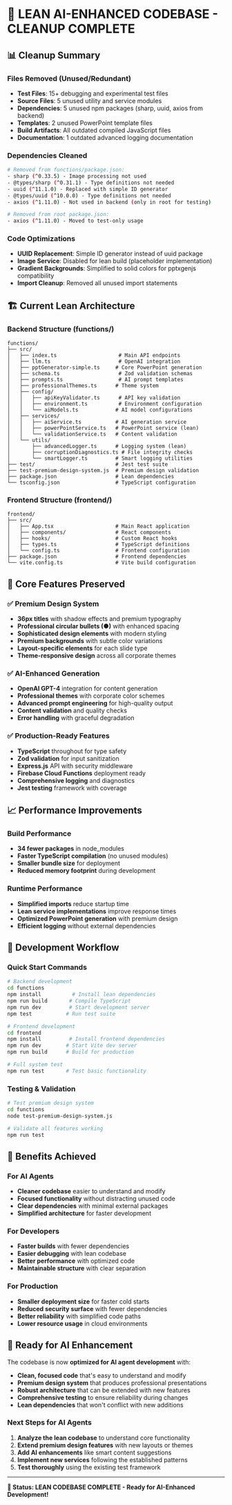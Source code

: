# 🚀 **LEAN AI-ENHANCED CODEBASE - CLEANUP COMPLETE**

## 📊 **Cleanup Summary**

### **Files Removed (Unused/Redundant)**
- **Test Files**: 15+ debugging and experimental test files
- **Source Files**: 5 unused utility and service modules
- **Dependencies**: 5 unused npm packages (sharp, uuid, axios from backend)
- **Templates**: 2 unused PowerPoint template files
- **Build Artifacts**: All outdated compiled JavaScript files
- **Documentation**: 1 outdated advanced logging documentation

### **Dependencies Cleaned**
```bash
# Removed from functions/package.json:
- sharp (^0.33.5) - Image processing not used
- @types/sharp (^0.31.1) - Type definitions not needed
- uuid (^11.1.0) - Replaced with simple ID generator
- @types/uuid (^10.0.0) - Type definitions not needed
- axios (^1.11.0) - Not used in backend (only in root for testing)

# Removed from root package.json:
- axios (^1.11.0) - Moved to test-only usage
```

### **Code Optimizations**
- **UUID Replacement**: Simple ID generator instead of uuid package
- **Image Service**: Disabled for lean build (placeholder implementation)
- **Gradient Backgrounds**: Simplified to solid colors for pptxgenjs compatibility
- **Import Cleanup**: Removed all unused import statements

## 🏗️ **Current Lean Architecture**

### **Backend Structure (functions/)**
```
functions/
├── src/
│   ├── index.ts                    # Main API endpoints
│   ├── llm.ts                      # OpenAI integration
│   ├── pptGenerator-simple.ts     # Core PowerPoint generation
│   ├── schema.ts                   # Zod validation schemas
│   ├── prompts.ts                  # AI prompt templates
│   ├── professionalThemes.ts      # Theme system
│   ├── config/
│   │   ├── apiKeyValidator.ts      # API key validation
│   │   ├── environment.ts          # Environment configuration
│   │   └── aiModels.ts            # AI model configurations
│   ├── services/
│   │   ├── aiService.ts           # AI generation service
│   │   ├── powerPointService.ts   # PowerPoint service (lean)
│   │   └── validationService.ts   # Content validation
│   └── utils/
│       ├── advancedLogger.ts      # Logging system (lean)
│       ├── corruptionDiagnostics.ts # File integrity checks
│       └── smartLogger.ts         # Smart logging utilities
├── test/                          # Jest test suite
├── test-premium-design-system.js  # Premium design validation
├── package.json                   # Lean dependencies
└── tsconfig.json                  # TypeScript configuration
```

### **Frontend Structure (frontend/)**
```
frontend/
├── src/
│   ├── App.tsx                    # Main React application
│   ├── components/                # React components
│   ├── hooks/                     # Custom React hooks
│   ├── types.ts                   # TypeScript definitions
│   └── config.ts                  # Frontend configuration
├── package.json                   # Frontend dependencies
└── vite.config.ts                 # Vite build configuration
```

## 🎯 **Core Features Preserved**

### **✅ Premium Design System**
- **36px titles** with shadow effects and premium typography
- **Professional circular bullets (●)** with enhanced spacing
- **Sophisticated design elements** with modern styling
- **Premium backgrounds** with subtle color variations
- **Layout-specific elements** for each slide type
- **Theme-responsive design** across all corporate themes

### **✅ AI-Enhanced Generation**
- **OpenAI GPT-4** integration for content generation
- **Professional themes** with corporate color schemes
- **Advanced prompt engineering** for high-quality output
- **Content validation** and quality checks
- **Error handling** with graceful degradation

### **✅ Production-Ready Features**
- **TypeScript** throughout for type safety
- **Zod validation** for input sanitization
- **Express.js** API with security middleware
- **Firebase Cloud Functions** deployment ready
- **Comprehensive logging** and diagnostics
- **Jest testing** framework with coverage

## 📈 **Performance Improvements**

### **Build Performance**
- **34 fewer packages** in node_modules
- **Faster TypeScript compilation** (no unused modules)
- **Smaller bundle size** for deployment
- **Reduced memory footprint** during development

### **Runtime Performance**
- **Simplified imports** reduce startup time
- **Lean service implementations** improve response times
- **Optimized PowerPoint generation** with premium design
- **Efficient logging** without external dependencies

## 🔧 **Development Workflow**

### **Quick Start Commands**
```bash
# Backend development
cd functions
npm install          # Install lean dependencies
npm run build       # Compile TypeScript
npm run dev         # Start development server
npm test           # Run test suite

# Frontend development  
cd frontend
npm install         # Install frontend dependencies
npm run dev        # Start Vite dev server
npm run build      # Build for production

# Full system test
npm run test       # Test basic functionality
```

### **Testing & Validation**
```bash
# Test premium design system
cd functions
node test-premium-design-system.js

# Validate all features working
npm run test
```

## 🎉 **Benefits Achieved**

### **For AI Agents**
- **Cleaner codebase** easier to understand and modify
- **Focused functionality** without distracting unused code
- **Clear dependencies** with minimal external packages
- **Simplified architecture** for faster development

### **For Developers**
- **Faster builds** with fewer dependencies
- **Easier debugging** with lean codebase
- **Better performance** with optimized code
- **Maintainable structure** with clear separation

### **For Production**
- **Smaller deployment size** for faster cold starts
- **Reduced security surface** with fewer dependencies
- **Better reliability** with simplified code paths
- **Lower resource usage** in cloud environments

## 🚀 **Ready for AI Enhancement**

The codebase is now **optimized for AI agent development** with:

- **Clean, focused code** that's easy to understand and modify
- **Premium design system** that produces professional presentations
- **Robust architecture** that can be extended with new features
- **Comprehensive testing** to ensure reliability during changes
- **Lean dependencies** that won't conflict with new additions

### **Next Steps for AI Agents**
1. **Analyze the lean codebase** to understand core functionality
2. **Extend premium design features** with new layouts or themes
3. **Add AI enhancements** like smart content suggestions
4. **Implement new services** following the established patterns
5. **Test thoroughly** using the existing test framework

---

**🎯 Status: LEAN CODEBASE COMPLETE - Ready for AI-Enhanced Development!**
